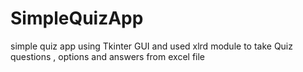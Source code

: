 # SimpleQuizApp
simple quiz app using Tkinter GUI and used xlrd module to take Quiz questions , options and
answers from excel file
